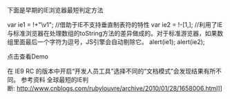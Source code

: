 下面是早期的IE浏览器最短判定方法


var ie1 = !+"\v1";	//借助于IE不支持垂直制表符的特性
var ie2 = !-[1,];	//利用了IE与标准浏览器在处理数组的toString方法的差异做成的。对于标准游览器，如果数组里面最后一个字符为逗号，JS引擎会自动剔除它。
alert(ie1);
alert(ie2);



点击查看Demo 


在 IE9 RC 的版本中开启“开发人员工具”选择不同的“文档模式”会发现结果有所不同。
参考资料
全球最短的IE判断: http://www.cnblogs.com/rubylouvre/archive/2010/01/28/1658006.html]]